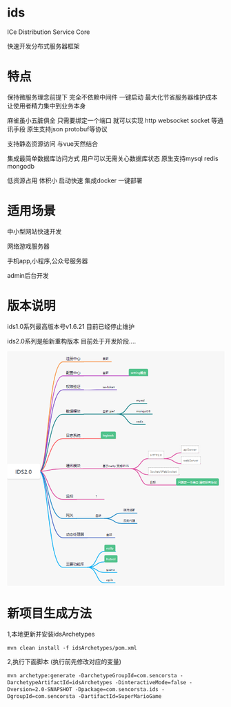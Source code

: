 # ids
ICe Distribution Service Core

快速开发分布式服务器框架 

# 特点
保持微服务理念前提下 完全不依赖中间件 一键启动 最大化节省服务器维护成本 让使用者精力集中到业务本身

麻雀虽小五脏俱全 只需要绑定一个端口 就可以实现 http websocket socket 等通讯手段 原生支持json protobuf等协议

支持静态资源访问 与vue天然结合

集成最简单数据库访问方式 用户可以无需关心数据库状态 原生支持mysql redis mongodb

低资源占用 体积小 启动快速 集成docker 一键部署
# 适用场景
中小型网站快速开发

网络游戏服务器

手机app,小程序,公众号服务器

admin后台开发

# 版本说明
ids1.0系列最高版本号v1.6.21 目前已经停止维护

ids2.0系列是船新重构版本 目前处于开发阶段....
  
![image](https://github.com/icesovereign/ids/blob/main/mind.png)

# 新项目生成方法
1,本地更新并安装idsArchetypes
```shell
mvn clean install -f idsArchetypes/pom.xml
```
2,执行下面脚本 (执行前先修改对应的变量)
```shell
mvn archetype:generate -DarchetypeGroupId=com.sencorsta -DarchetypeArtifactId=idsArchetypes -DinteractiveMode=false -Dversion=2.0-SNAPSHOT -Dpackage=com.sencorsta.ids -DgroupId=com.sencorsta -DartifactId=SuperMarioGame
```